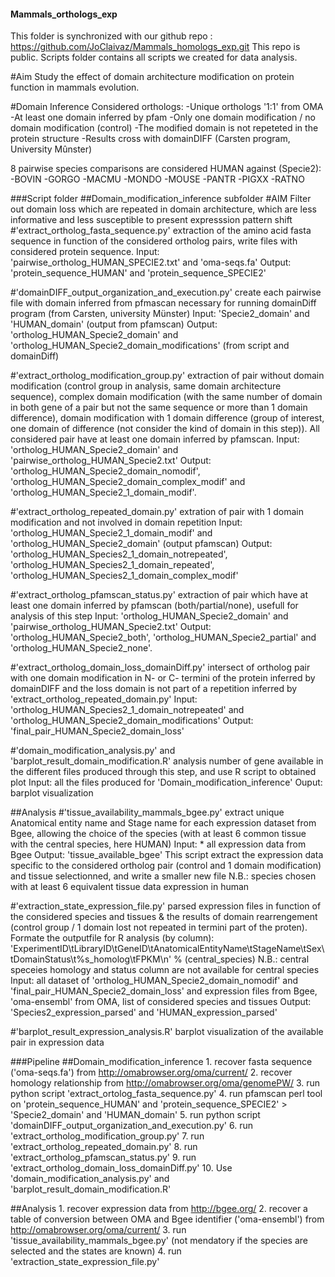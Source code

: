 #### Mammals_orthologs_exp
This folder is synchronized with our github repo : https://github.com/JoClaivaz/Mammals_homologs_exp.git
This repo is public.
Scripts folder contains all scripts we created for data analysis.

#Aim
Study the effect of domain architecture modification on protein function in mammals evolution.

#Domain Inference
Considered orthologs:
  -Unique orthologs '1:1' from OMA
  -At least one domain inferred by pfam
  -Only one domain modification / no domain modification (control)
  -The modified domain is not repeteted in the protein structure
  -Results cross with domainDIFF (Carsten program, University Mûnster)


8 pairwise species comparisons are considered HUMAN against (Specie2):
	-BOVIN
	-GORGO
	-MACMU
	-MONDO
	-MOUSE
	-PANTR
	-PIGXX
	-RATNO


###Script folder
##Domain_modification_inference subfolder
#AIM
Filter out domain loss which are repeated in domain architecture, which are less informative and less susceptible to present expresssion pattern shift
#'extract_ortholog_fasta_sequence.py'
extraction of the amino acid fasta sequence in function of the considered ortholog pairs, write files with considered protein sequence.
Input: 'pairwise_ortholog_HUMAN_SPECIE2.txt' and 'oma-seqs.fa'
Output: 'protein_sequence_HUMAN' and 'protein_sequence_SPECIE2'

#'domainDIFF_output_organization_and_execution.py'
create each pairwise file with domain inferred from pfmascan necessary for running domainDiff program (from Carsten, university Münster)
Input: 'Specie2_domain' and 'HUMAN_domain' (output from pfamscan)
Output: 'ortholog_HUMAN_Specie2_domain' and 'ortholog_HUMAN_Specie2_domain_modifications' (from script and domainDiff)

#'extract_ortholog_modification_group.py'
extraction of pair without domain modification (control group in analysis, same domain architecture sequence), complex domain modification (with the same number of domain in both gene of a pair but not the same sequence or more than 1 domain difference), domain modification with 1 domain difference (group of interest, one domain of difference (not consider the kind of domain in this step)). All considered pair have at least one domain inferred by pfamscan.
Input: 'ortholog_HUMAN_Specie2_domain' and 'pairwise_ortholog_HUMAN_Specie2.txt'
Output: 'ortholog_HUMAN_Specie2_domain_nomodif', 'ortholog_HUMAN_Specie2_domain_complex_modif' and 'ortholog_HUMAN_Specie2_1_domain_modif'.

#'extract_ortholog_repeated_domain.py'
extration of pair with 1 domain modification and not involved in domain repetition
Input: 'ortholog_HUMAN_Specie2_1_domain_modif' and 'ortholog_HUMAN_Specie2_domain' (output pfamscan)
Output: 'ortholog_HUMAN_Species2_1_domain_notrepeated', 'ortholog_HUMAN_Species2_1_domain_repeated', 'ortholog_HUMAN_Species2_1_domain_complex_modif'

#'extract_ortholog_pfamscan_status.py'
extraction of pair which have at least one domain inferred by pfamscan (both/partial/none), usefull for analysis of this step
Input: 'ortholog_HUMAN_Specie2_domain' and 'pairwise_ortholog_HUMAN_Specie2.txt'
Output: 'ortholog_HUMAN_Specie2_both', 'ortholog_HUMAN_Specie2_partial' and 'ortholog_HUMAN_Specie2_none'.

#'extract_ortholog_domain_loss_domainDiff.py'
intersect of ortholog pair with one domain modification in N- or C- termini of the protein inferred by domainDIFF and the loss domain is not part of a repetition inferred by 'extract_ortholog_repeated_domain.py'
Input: 'ortholog_HUMAN_Species2_1_domain_notrepeated' and 'ortholog_HUMAN_Specie2_domain_modifications'
Output: 'final_pair_HUMAN_Specie2_domain_loss'

#'domain_modification_analysis.py' and 'barplot_result_domain_modification.R'
analysis number of gene available in the different files produced through this step, and use R script to obtained plot
Input: all the files produced for 'Domain_modification_inference'
Ouput: barplot visualization


##Analysis
#'tissue_availability_mammals_bgee.py'
extract unique Anatomical entity name and Stage name for each expression dataset from Bgee, allowing the choice of the species (with at least 6 common tissue with the central species, here HUMAN)
Input: * all expression data from Bgee
Output: 'tissue_available_bgee'
This script extract the expression data specific to the considered ortholog pair (control and 1 domain modification) and tissue selectionned, and write a smaller new file
N.B.: species chosen with at least 6 equivalent tissue data expression in human

#'extraction_state_expression_file.py'
parsed expression files in function of the considered species and tissues & the results of domain rearrengement (control group / 1 domain lost not repeated in termini part of the proten). 
Formate the outputfile for R analysis (by column): 'ExperimentID\tLibraryID\tGeneID\tAnatomicalEntityName\tStageName\tSex\tDomainStatus\t%s_homolog\tFPKM\n' % (central_species) 
N.B.: central speceies homology and status column are not available for central species
Input: all dataset of 'ortholog_HUMAN_Specie2_domain_nomodif' and 'final_pair_HUMAN_Specie2_domain_loss' and expression files from Bgee, 'oma-ensembl' from OMA, list of considered species and tissues
Output: 'Species2_expression_parsed' and 'HUMAN_expression_parsed'

#'barplot_result_expression_analysis.R'
barplot visualization of the available pair in expression data

###Pipeline
##Domain_modification_inference
	1. recover fasta sequence ('oma-seqs.fa') from http://omabrowser.org/oma/current/
	2. recover homology relationship from http://omabrowser.org/oma/genomePW/ 
	3. run python script 'extract_ortolog_fasta_sequence.py'
	4. run pfamscan perl tool on 'protein_sequence_HUMAN' and 'protein_sequence_SPECIE2' > 'Specie2_domain' and 'HUMAN_domain'
	5. run python script 'domainDIFF_output_organization_and_execution.py'
	6. run 'extract_ortholog_modification_group.py'
	7. run 'extract_ortholog_repeated_domain.py'
	8. run 'extract_ortholog_pfamscan_status.py'
	9. run 'extract_ortholog_domain_loss_domainDiff.py'
	10. Use 'domain_modification_analysis.py' and 'barplot_result_domain_modification.R'

##Analysis
	1. recover expression data from http://bgee.org/
	2. recover a table of conversion between OMA and Bgee identifier ('oma-ensembl') from http://omabrowser.org/oma/current/
	3. run 'tissue_availability_mammals_bgee.py' (not mendatory if the species are selected and the states are known)
	4. run 'extraction_state_expression_file.py'